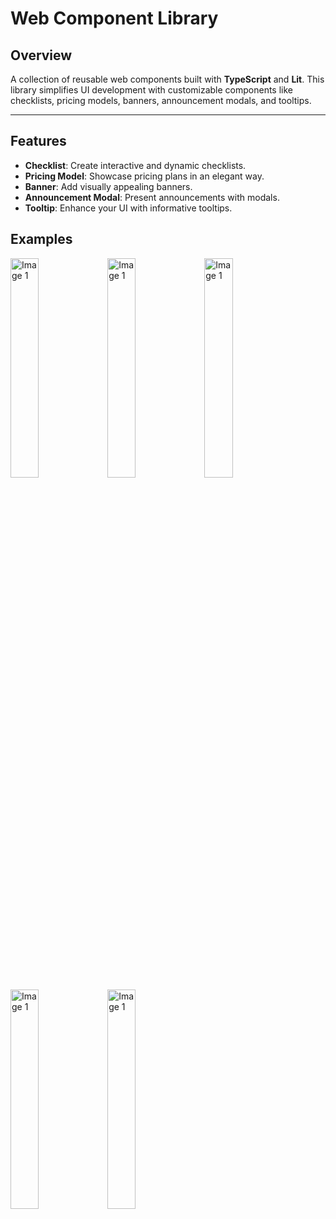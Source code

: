 # Web Component Library

## Overview
A collection of reusable web components built with **TypeScript** and **Lit**. This library simplifies UI development with customizable components like checklists, pricing models, banners, announcement modals, and tooltips.

---

## Features
- **Checklist**: Create interactive and dynamic checklists.
- **Pricing Model**: Showcase pricing plans in an elegant way.
- **Banner**: Add visually appealing banners.
- **Announcement Modal**: Present announcements with modals.
- **Tooltip**: Enhance your UI with informative tooltips.

## Examples

<img src="https://github.com/user-attachments/assets/5fd21c97-a517-4d93-a8fb-3bec8c2c014e" width= 30% height= 30% alt="Image 1">
<img src="https://github.com/user-attachments/assets/a162ba56-7ac0-4dab-b1ae-cb58bed96683" width= 30% height= 30% alt="Image 1">
<img src="https://github.com/user-attachments/assets/6c75b921-9d45-4ab3-92c2-c5cb0562d3a2" width= 30% height= 30% alt="Image 1"><br>
<img src="https://github.com/user-attachments/assets/8e4f96b1-0ed8-492f-aeac-c7ddbbd55c9a" width= 30% height= 30% alt="Image 1">
<img src="https://github.com/user-attachments/assets/d96c28ca-bfeb-46dd-ae9e-ba1a5bbd7880" width= 30% height= 30% alt="Image 1">
